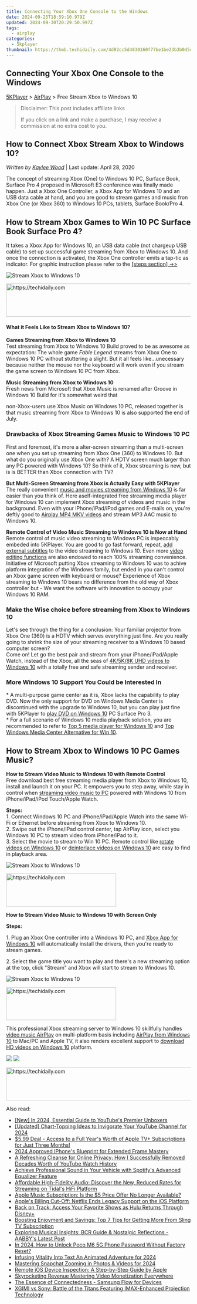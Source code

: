```yaml
---
title: Connecting Your Xbox One Console to the Windows
date: 2024-09-25T18:59:10.979Z
updated: 2024-09-30T20:29:50.997Z
tags:
  - airplay
categories:
  - 5kplayer
thumbnail: https://thmb.techidaily.com/4d82cc5d4830160f77be1be23b3b0d5c8cbc630ac82437e197dd592c77a4c46e.jpg
---
```


## Connecting Your Xbox One Console to the Windows

[5KPlayer](https://tools.techidaily.com/5kplayer/products/) \> [AirPlay](https://tools.techidaily.com/5kplayer/airplay/) \> Free Stream Xbox to Windows 10 

>  Disclaimer: This post includes affiliate links
>
>  If you click on a link and make a purchase, I may receive a commission at no extra cost to you.
>

## How to Connect Xbox Stream Xbox to Windows 10?

 _Written by [Kaylee Wood](https://www.quora.com/profile/Amanda-Hu-21)_ | Last update: April 28, 2020

The concept of streaming Xbox (One) to Windows 10 PC, Surface Book, Surface Pro 4 proposed in Microsoft E3 conference was finally made happen. Just a Xbox One Controller, a Xbox App for Windows 10 and an USB data cable at hand, and you are good to stream games and music fron Xbox One (or Xbox 360) to Windows 10 PCs, tablets, Surface Book/Pro 4.

## How to Stream Xbox Games to Win 10 PC Surface Book Surface Pro 4?

It takes a Xbox App for Windows 10, an USB data cable (not chargeup USB cable) to set up successful game streaming from Xbox to Windows 10\. And once the connection is activated, the Xbox One controller emits a tap-tic as indicator. For graphic instruction please refer to the [\[steps section\] ->>](https://tools.techidaily.com/5kplayer/airplay/)

![Stream Xbox to Windows 10](https://www.5kplayer.com/airplay/img/5k-xbox-to-win10-yxt-071003.jpg) 

<!-- affiliate ads begin -->
<a href="https://united.elfm.net/c/5597632/517826/4704" target="_top" id="517826">
  <img src="//a.impactradius-go.com/display-ad/4704-517826" border="0" alt="https://techidaily.com" width="728" height="90"/>
</a>
<img height="0" width="0" src="https://united.elfm.net/i/5597632/517826/4704" style="position:absolute;visibility:hidden;" border="0" />
<!-- affiliate ads end -->

#### **What it Feels Like to Stream Xbox to Windows 10?**

**Games Streaming from Xbox to Windows 10**  
Test streaming from Xbox to Windows 10 Build proved to be as awesome as expectation: The whole game _Fable Legend_ streams from Xbox One to Windows 10 PC without stuttering a slight. But it all feels like...unecessary because neither the mouse nor the keyboard will work even if you stream the game screen to Windows 10 PC from Xbox.

**Music Streaming from Xbox to Windows 10**  
Fresh news from Microsoft that Xbox Music is renamed after Groove in Windows 10 Build for it's somewhat weird that 

non-Xbox-users use Xbox Music on Windows 10 PC, released together is that music streaming from Xbox to Windows 10 is also supported the end of July.

### Drawbacks of Xbox Streaming Games Music to Windows 10 PC

First and foremost, it's more a alter-screen streaming than a multi-screen one when you set up streaming from Xbox One (360) to Windows 10\. But what do you originally use Xbox One with? A HDTV screen much larger than any PC powered with Windows 10? So think of it, Xbox streaming is new, but is is BETTER than Xbox connection with TV?

**But Multi-Screen Streaming from Xbox is Actually Easy with 5KPlayer**  
The really convenient [music and movies streaming from Windows 10](https://tools.techidaily.com/5kplayer/airplay/) is far easier than you think of. Here aself-integrated free streaming media player for Windows 10 can implement Xbox streaming of videos and music in the background. Even with your iPhone/iPad/iPod games and E-mails on, you're deftly good to [Airplay MP4 MKV videos](https://tools.techidaily.com/5kplayer/airplay/) and stream MP3 AAC music to Windows 10.

**Remote Control of Video Music Streaming to Windows 10 is Now at Hand**  
 Remote control of music video streaming to Windows PC is impeccably embeded into 5KPlayer. You are good to go fast forward, repeat, [add external subtitles](https://tools.techidaily.com/5kplayer/video-music-player/) to the video streaming to Windows 10\. Even more [video editing functions](https://tools.techidaily.com/5kplayer/video-music-player/) are also endowed to reach 100% streaming convenience.  
Initiative of Microsoft putting Xbox streaming to Windows 10 was to achive platform integration of the Windows family, but ended in you can't control an Xbox game screen with keyboard or mouse? Experience of Xbox streaming to Windows 10 bears no difference from the old way of Xbox controller but - We want the software with innovation to occupy your Windows 10 RAM.

### Make the Wise choice before streaming from Xbox to Windows 10

Let's see through the thing for a conclusion: Your familiar projector from Xbox One (360) is a HDTV which serves everything just fine. Are you really going to shrink the size of your streaming receiver to a Windows 10 based computer screen?  
Come on! Let go the best pair and stream from your iPhone/iPad/Apple Watch, instead of the Xbox, all the seas of [4K/5K/8K UHD videos to Windows 10](https://tools.techidaily.com/5kplayer/airplay/) with a totally free and safe streaming sender and receiver.

### More Windows 10 Support You Could be Interested In

\* A multi-purpose game center as it is, Xbox lacks the capability to play DVD. Now the only support for DVD on Windows Media Center is discontinued with the upgrade to Windows 10, but you can play just fine with 5KPlayer to [play DVD on Windows 10](https://tools.techidaily.com/5kplayer/video-music-player/) PC Surface Pro 3.  
\* For a full scenario of Windows 10 media playback solution, you are recommended to refer to [Top 5 media player for Windows 10](https://tools.techidaily.com/5kplayer/video-music-player/) and [Top Windows Media Center Alternative for Win 10](https://tools.techidaily.com/5kplayer/video-music-player/).

## How to Stream Xbox to Windows 10 PC Games Music?

**How to Stream Video Music to Windows 10 with Remote Control**  
 Free download best free streaming media player from Xbox to Windows 10, install and launch it on your PC. It empowers you to step away, while stay in control when [streaming video music to PC](https://tools.techidaily.com/5kplayer/airplay/) powered with Windows 10 from iPhone/iPad/iPod Touch/Apple Watch.

**Steps:**   
 1\. Connect Windows 10 PC and iPhone/iPad/Apple Watch into the same Wi-Fi or Ethernet before streaming from Xbox to Windows 10.  
 2\. Swipe out the iPhone/iPad control center, tap AirPlay icon, select you Windows 10 PC to stream video from iPhone/iPad to it.  
 3\. Select the movie to stream to Win 10 PC. Remote control like [rotate videos on WIndows 10](https://tools.techidaily.com/5kplayer/video-music-player/) or [deinterlace videos on Windows 10](https://tools.techidaily.com/5kplayer/video-music-player/) are easy to find in playback area.

![Stream Xbox to Windows 10](https://www.5kplayer.com/airplay/img/5kplayer-freeaacplayer-yxt-030603.jpg) 

<!-- affiliate ads begin -->
<a href="https://aligracehair.sjv.io/c/5597632/2047406/19272" target="_top" id="2047406">
  <img src="//a.impactradius-go.com/display-ad/19272-2047406" border="0" alt="https://techidaily.com" width="300" height="90"/>
</a>
<img height="0" width="0" src="https://aligracehair.sjv.io/i/5597632/2047406/19272" style="position:absolute;visibility:hidden;" border="0" />
<!-- affiliate ads end -->

**How to Stream Video Music to Windows 10 with Screen Only**

**Steps:** 

1\. Plug an Xbox One controller into a Windows 10 PC, and [Xbox App for Windows 10](https://tools.techidaily.com/5kplayer/airplay/) will automatically install the drivers, then you're ready to stream games.

2\. Select the game title you want to play and there's a new streaming option at the top, click "Stream" and Xbox will start to stream to Windows 10.

![Stream Xbox to Windows 10](https://www.5kplayer.com/airplay/img/5k-xbox-to-win10-yxt-071001.jpg) 

<!-- affiliate ads begin -->
<a href="https://aligracehair.sjv.io/c/5597632/2135355/19272" target="_top" id="2135355">
  <img src="//a.impactradius-go.com/display-ad/19272-2135355" border="0" alt="https://techidaily.com" width="300" height="90"/>
</a>
<img height="0" width="0" src="https://aligracehair.sjv.io/i/5597632/2135355/19272" style="position:absolute;visibility:hidden;" border="0" />
<!-- affiliate ads end -->

This professional Xbox streaming server to Windows 10 skillfully handles [video music AirPlay](https://tools.techidaily.com/5kplayer/airplay/) on multi-platform basis including [AirPlay from Windows 10](https://tools.techidaily.com/5kplayer/airplay/) to Mac/PC and Apple TV, it also renders excellent support to [download HD videos on Windows 10](https://tools.techidaily.com/5kplayer/youtube-download/) platform.

[![](https://www.5kplayer.com/airplay/../button/freedownwhitewin.png)](https://tools.techidaily.com/5kplayer/products/) [![](https://www.5kplayer.com/airplay/../button/freedownbackmac.png)](https://tools.techidaily.com/5kplayer/products/)

<!-- affiliate ads begin -->
<a href="https://unicoeye.pxf.io/c/5597632/2134497/18498" target="_top" id="2134497">
  <img src="//a.impactradius-go.com/display-ad/18498-2134497" border="0" alt="https://techidaily.com" width="728" height="90"/>
</a>
<img height="0" width="0" src="https://unicoeye.pxf.io/i/5597632/2134497/18498" style="position:absolute;visibility:hidden;" border="0" />
<!-- affiliate ads end -->

<ins class="adsbygoogle"
     style="display:block"
     data-ad-format="autorelaxed"
     data-ad-client="ca-pub-7571918770474297"
     data-ad-slot="1223367746"></ins>

<ins class="adsbygoogle"
     style="display:block"
     data-ad-client="ca-pub-7571918770474297"
     data-ad-slot="8358498916"
     data-ad-format="auto"
     data-full-width-responsive="true"></ins>

<span class="atpl-alsoreadstyle">Also read:</span>
<div><ul>
<li><a href="https://fox-friendly.techidaily.com/new-in-2024-essential-guide-to-youtubes-premier-unboxers/"><u>[New] In 2024, Essential Guide to YouTube's Premier Unboxers</u></a></li>
<li><a href="https://facebook-video-footage.techidaily.com/updated-chart-topping-ideas-to-invigorate-your-youtube-channel-for-2024/"><u>[Updated] Chart-Topping Ideas to Invigorate Your YouTube Channel for 2024</u></a></li>
<li><a href="https://media-tips.techidaily.com/599-deal-access-to-a-full-years-worth-of-apple-tvplus-subscriptions-for-just-three-months/"><u>$5.99 Deal - Access to a Full Year's Worth of Apple TV+ Subscriptions for Just Three Months!</u></a></li>
<li><a href="https://video-capture.techidaily.com/2024-approved-iphones-blueprint-for-extended-frame-mastery/"><u>2024 Approved IPhone's Blueprint for Extended Frame Mastery</u></a></li>
<li><a href="https://media-tips.techidaily.com/a-refreshing-cleanse-for-online-privacy-how-i-successfully-removed-decades-worth-of-youtube-watch-history/"><u>A Refreshing Cleanse for Online Privacy: How I Successfully Removed Decades Worth of YouTube Watch History</u></a></li>
<li><a href="https://media-tips.techidaily.com/achieve-professional-sound-in-your-vehicle-with-spotifys-advanced-equalizer-feature/"><u>Achieve Professional Sound in Your Vehicle with Spotify's Advanced Equalizer Feature</u></a></li>
<li><a href="https://media-tips.techidaily.com/affordable-high-fidelity-audio-discover-the-new-reduced-rates-for-streaming-on-tidals-hifi-platform/"><u>Affordable High-Fidelity Audio: Discover the New, Reduced Rates for Streaming on Tidal's HiFi Platform</u></a></li>
<li><a href="https://media-tips.techidaily.com/apple-music-subscription-is-the-5-price-offer-no-longer-available/"><u>Apple Music Subscription: Is the $5 Price Offer No Longer Available?</u></a></li>
<li><a href="https://media-tips.techidaily.com/apples-billing-cut-off-netflix-ends-legacy-support-on-the-ios-platform/"><u>Apple's Billing Cut-Off: Netflix Ends Legacy Support on the iOS Platform</u></a></li>
<li><a href="https://media-tips.techidaily.com/back-on-track-access-your-favorite-shows-as-hulu-returns-through-disneyplus/"><u>Back on Track: Access Your Favorite Shows as Hulu Returns Through Disney+</u></a></li>
<li><a href="https://media-tips.techidaily.com/boosting-enjoyment-and-savings-top-7-tips-for-getting-more-from-sling-tv-subscription/"><u>Boosting Enjoyment and Savings: Top 7 Tips for Getting More From Sling TV Subscription</u></a></li>
<li><a href="https://techidaily.com/exploring-musical-insights-bcr-guide-and-nostalgic-reflections-aabbys-latest-post/"><u>Exploring Musical Insights: BCR Guide & Nostalgic Reflections - AABBY's Latest Post</u></a></li>
<li><a href="https://easy-unlock-android.techidaily.com/in-2024-how-to-unlock-poco-m6-5g-phone-password-without-factory-reset-by-drfone-android/"><u>In 2024, How to Unlock Poco M6 5G Phone Password Without Factory Reset?</u></a></li>
<li><a href="https://youtube-help.techidaily.com/infusing-vitality-into-text-an-animated-adventure-for-2024/"><u>Infusing Vitality Into Text An Animated Adventure for 2024</u></a></li>
<li><a href="https://fox-http.techidaily.com/mastering-snapchat-zooming-in-photos-and-videos-for-2024/"><u>Mastering Snapchat Zooming in Photos & Videos for 2024</u></a></li>
<li><a href="https://fox-that.techidaily.com/remote-ios-device-inspection-a-step-by-step-guide-by-apple/"><u>Remote iOS Device Inspection: A Step-by-Step Guide by Apple</u></a></li>
<li><a href="https://youtube-clips.techidaily.com/skyrocketing-revenue-mastering-video-monetization-everywhere/"><u>Skyrocketing Revenue Mastering Video Monetization Everywhere</u></a></li>
<li><a href="https://win11.techidaily.com/the-essence-of-connectedness-samsung-flow-for-devices/"><u>The Essence of Connectedness - Samsung Flow for Devices</u></a></li>
<li><a href="https://media-tips.techidaily.com/xgimi-vs-sony-battle-of-the-titans-featuring-imax-enhanced-projection-technology/"><u>XGIMI vs Sony: Battle of the Titans Featuring IMAX-Enhanced Projection Technology</u></a></li>
</ul></div>

